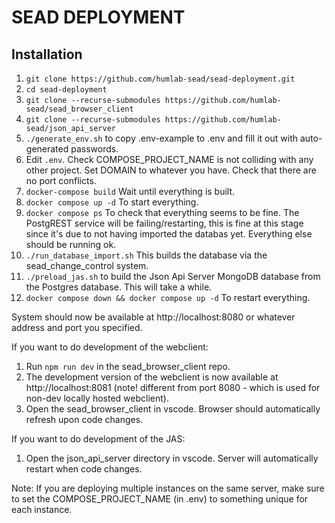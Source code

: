 # SEAD DEPLOYMENT

## Installation

1. `git clone https://github.com/humlab-sead/sead-deployment.git`
1. `cd sead-deployment`
1. `git clone --recurse-submodules https://github.com/humlab-sead/sead_browser_client`
1. `git clone --recurse-submodules https://github.com/humlab-sead/json_api_server`
1. `./generate_env.sh` to copy .env-example to .env and fill it out with auto-generated passwords.
1. Edit `.env`. Check COMPOSE_PROJECT_NAME is not colliding with any other project. Set DOMAIN to whatever you have. Check that there are no port conflicts.
1. `docker-compose build` Wait until everything is built.
1. `docker compose up -d` To start everything.
1. `docker compose ps` To check that everything seems to be fine. The PostgREST service will be failing/restarting, this is fine at this stage since it's due to not having imported the databas yet. Everything else should be running ok.
1. `./run_database_import.sh` This builds the database via the sead_change_control system.
1. `./preload_jas.sh` to build the Json Api Server MongoDB database from the Postgres database. This will take a while.
1. `docker compose down && docker compose up -d` To restart everything.

System should now be available at http://localhost:8080 or whatever address and port you specified.

If you want to do development of the webclient:
1. Run `npm run dev` in the sead_browser_client repo.
1. The development version of the webclient is now available at http://localhost:8081 (note! different from port 8080 - which is used for non-dev locally hosted webclient).
1. Open the sead_browser_client in vscode. Browser should automatically refresh upon code changes.


If you want to do development of the JAS:
1. Open the json_api_server directory in vscode. Server will automatically restart when code changes.


Note:
If you are deploying multiple instances on the same server, make sure to set the COMPOSE_PROJECT_NAME (in .env) to something unique for each instance.
